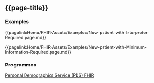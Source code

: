 ## {{page-title}}

### Examples

{{pagelink:Home/FHIR-Assets/Examples/New-patient-with-Interpreter-Required.page.md}}

{{pagelink:Home/FHIR-Assets/Examples/New-patient-with-Minimum-Information-Required.page.md}}

### Programmes

[Personal Demographics Service (PDS) FHIR](https://digital.nhs.uk/developer/api-catalogue/personal-demographics-service-fhir)